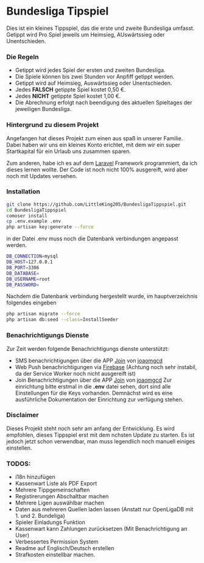 # Bundesliga Tipspiel
Dies ist ein kleines Tippspiel, das die erste und zweite Bundesliga umfasst. Getippt wird Pro Spiel jeweils um Heimsieg, AUswärtssieg oder Unentschieden.

### Die Regeln
- Getippt wird jedes Spiel der ersten und zweiten Bundesliga.
- Die Spiele können bis zwei Stunden vor Anpfiff getippt werden.
- Getippt wird auf Heimsieg, Auswärtssieg oder Unentschieden.
- Jedes __FALSCH__ getippte Spiel kostet 0,50 €.
- Jedes __NICHT__ getippte Spiel kostet 1,00 €.
- Die Abrechnung erfolgt nach beendigung des aktuellen Spieltages der jeweiligen Bundesliga.

### Hintergrund zu diesem Projekt
Angefangen hat dieses Projekt zum einen aus spaß in unserer Familie. Dabei haben wir uns ein kleines Konto erichtet, mit dem wir ein super Startkapital für ein Urlaub uns zusammen sparen.

Zum anderen, habe ich es auf dem [Laravel](https://laravel.com/) Framework programmiert, da ich dieses lernen wollte. Der Code ist noch nicht 100% ausgereift, wird aber noch mit Updates versehen.

### Installation
```bash
git clone https://github.com/LittleKing205/BundesligaTippspiel.git
cd BundesligaTippspiel
comoser install
cp .env.example .env
php artisan key:generate --force
```
in der Datei .env muss noch die Datenbank verbindungen angepasst werden.
```bash
DB_CONNECTION=mysql
DB_HOST=127.0.0.1
DB_PORT=3306
DB_DATABASE=
DB_USERNAME=root
DB_PASSWORD=
```
Nachdem die Datenbank verbindung hergestellt wurde, im hauptverzeichnis folgendes eingeben
```bash
php artisan migrate --force
php artisan db:seed --class=InstallSeeder
```

### Benachrichtigungs Dienste
Zur Zeit werden folgende Benachrichtigungs dienste unterstützt:
- SMS benachrichtigungen über die APP [Join](https://play.google.com/store/apps/details?id=com.joaomgcd.join&hl=de&gl=US) von [joaomgcd](https://joaoapps.com/)
- Web Push benachrichtigungen via [Firebase](https://firebase.google.com/) (Achtung noch sehr instabil, da der Service Worker noch nicht ausgereift ist)
- Join Benachrichtigungen über die APP [Join](https://play.google.com/store/apps/details?id=com.joaomgcd.join&hl=de&gl=US) von [joaomgcd](https://joaoapps.com/)
Zur einrichtung bitte erstmal in die **.env** datei sehen, dort sind alle Einstellungen für die Keys vorhanden. Demnächst wird es eine ausführliche Dokumentation der Einrichtung zur verfügung stehen.

### Disclaimer
Dieses Projekt steht noch sehr am anfang der Entwicklung. Es wird empfohlen, dieses Tippspiel erst mit dem nchsten Update zu starten. Es ist jedoch jetzt schon verwendbar, man muss legendlich noch manuell einiges einstellen.

### TODOS:
- i18n hinzufügen
- Kassenwart Liste als PDF Export
- Mehrere Tippgemeinschaften
- Registirerungen Abschaltbar machen
- Mehrere Ligen auswählbar machen
- Daten aus mehreren Quellen laden lassen (Anstatt nur OpenLigaDB mit 1. und 2. Bundeliga)
- Spieler Einladungs Funktion
- Kassenwart kann Zahlungen zurücksetzen (Mit Benachrichtigung an User)
- Verbessertes Permission System
- Readme auf Englisch/Deutsch erstellen
- Strafkosten einstellbar machen.
